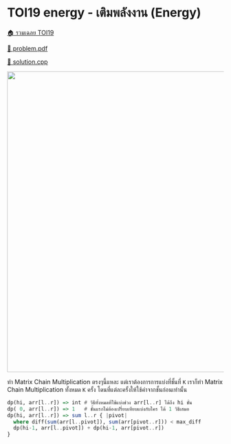 <!-- @codegen_problem begin -->

# TOI19 energy - เติมพลังงาน (Energy)

[🏠 รวมเฉลย TOI19](../)

[💎 problem.pdf](./toi19_energy.pdf)

[🎉 solution.cpp](./toi19_energy.cpp)

<img width="700" src="https://github.com/krist7599555/toi/assets/19445033/1940644a-8b27-4212-9c61-8190b575be78" />
<!-- @codegen_problem end -->

ทำ Matrix Chain Multiplication ตรงๆนี้แหละ แต่เราต้องการการแบ่งที่ชั้นที่ `K` เราก็ทำ Matrix Chain Multiplication ทั้งหมด `K` ครั้ง โดนที่แต่ละครั้งให้ใช้ค่าจากชั้นก่อนเท่านั้น

```haskell
dp(hi, arr[l..r]) => int # วิธีทั้งหมดที่ใช้แบ่งช่วง arr[l..r] ได้ถึง hi ชั้น
dp( 0, arr[l..r]) => 1   # ชั้นแรกไม่ต้องเปรี่ยบเทียบแบ่งกับใคร ได้ 1 วิธีเสมอ
dp(hi, arr[l..r]) => sum l..r { |pivot|
  where diff(sum(arr[l..pivot]), sum(arr[pivot..r])) < max_diff
  dp(hi-1, arr[l..pivot]) + dp(hi-1, arr[pivot..r])
}
```
